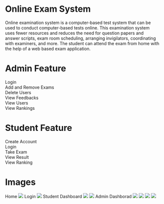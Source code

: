 # Online Exam System
Online examination system is a computer-based test system that can be used to 
conduct computer-based tests online. This examination system uses fewer resources and 
reduces the need for question papers and answer scripts, exam room scheduling, 
arranging invigilators, coordinating with examiners, and more. The student can attend the 
exam from home with the help of a web based exam application.

# Admin Feature
Login <br>
Add and Remove Exams <br>
Delete Users <br>
View Feedbacks <br>
View Users <br>
View Rankings <br>


# Student Feature
Create Account <br>
Login <br>
Take Exam <br>
View Result <br>
View Ranking <br>

# Images
Home
![](https://github.com/rakeshkryadav/After-Burner/blob/main/image/img01.png)
Login
![](https://github.com/rakeshkryadav/After-Burner/blob/main/image/img02.png)
Student Dashboard
![](https://github.com/rakeshkryadav/After-Burner/blob/main/image/img03.png)
![](https://github.com/rakeshkryadav/After-Burner/blob/main/image/img04.png)
Admin Dashborad
![](https://github.com/rakeshkryadav/After-Burner/blob/main/image/img05.png)
![](https://github.com/rakeshkryadav/After-Burner/blob/main/image/img06.png)
![](https://github.com/rakeshkryadav/After-Burner/blob/main/image/img07.png)
![](https://github.com/rakeshkryadav/After-Burner/blob/main/image/img08.png)
